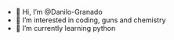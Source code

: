- 👋 Hi, I’m @Danilo-Granado
- 👀 I’m interested in coding, guns and chemistry
- 🌱 I’m currently learning python


<!---
Danilo-Granado/Danilo-Granado is a ✨ special ✨ repository because its `README.md` (this file) appears on your GitHub profile.
You can click the Preview link to take a look at your changes.
--->
